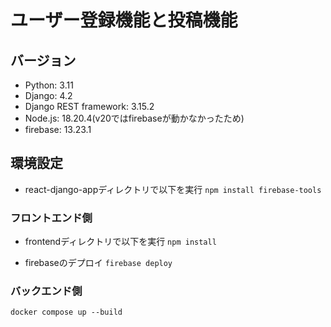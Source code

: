 # ユーザー登録機能と投稿機能

## バージョン
* Python: 3.11
* Django: 4.2
* Django REST framework: 3.15.2
* Node.js: 18.20.4(v20ではfirebaseが動かなかったため)
* firebase: 13.23.1

## 環境設定
* react-django-appディレクトリで以下を実行
`npm install firebase-tools`

### フロントエンド側
* frontendディレクトリで以下を実行
`npm install`

* firebaseのデプロイ
`firebase deploy`

### バックエンド側
`docker compose up --build`
